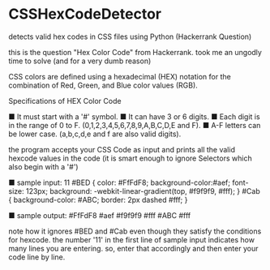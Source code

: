 # CSSHexCodeDetector
detects valid hex codes in CSS files using Python (Hackerrank Question)

this is the question "Hex Color Code" from Hackerrank. took me an ungodly time to solve (and for a very dumb reason)

CSS colors are defined using a hexadecimal (HEX) notation for the combination of Red, Green, and Blue color values (RGB).

Specifications of HEX Color Code

■ It must start with a '#' symbol.
■ It can have 3 or 6 digits.
■ Each digit is in the range of 0 to F. (0,1,2,3,4,5,6,7,8,9,A,B,C,D,E and F).
■ A-F letters can be lower case. (a,b,c,d,e and f are also valid digits).

the program accepts your CSS Code as input and prints all the valid hexcode values in the code (it is smart enough to ignore Selectors which also begin with a '#')

■ sample input:
11
#BED
{
    color: #FfFdF8; background-color:#aef;
    font-size: 123px;
    background: -webkit-linear-gradient(top, #f9f9f9, #fff);
}
#Cab
{
    background-color: #ABC;
    border: 2px dashed #fff;
}   

■ sample output:
#FfFdF8
#aef
#f9f9f9
#fff
#ABC
#fff

note how it ignores #BED and #Cab even though they satisfy the conditions for hexcode.
the number '11' in the first line of sample input indicates how many lines you are entering. so, enter that accordingly and then enter your code line by line.
